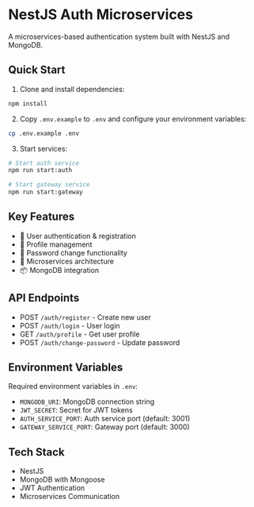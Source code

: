 # NestJS Auth Microservices

A microservices-based authentication system built with NestJS and MongoDB.

## Quick Start

1. Clone and install dependencies:
```bash
npm install
```

2. Copy `.env.example` to `.env` and configure your environment variables:
```bash
cp .env.example .env
```

3. Start services:
```bash
# Start auth service
npm run start:auth

# Start gateway service
npm run start:gateway
```

## Key Features

- 🔐 User authentication & registration
- 👤 Profile management
- 🔄 Password change functionality
- 🎯 Microservices architecture
- 📦 MongoDB integration

## API Endpoints

- POST `/auth/register` - Create new user
- POST `/auth/login` - User login
- GET `/auth/profile` - Get user profile
- POST `/auth/change-password` - Update password

## Environment Variables

Required environment variables in `.env`:
- `MONGODB_URI`: MongoDB connection string
- `JWT_SECRET`: Secret for JWT tokens
- `AUTH_SERVICE_PORT`: Auth service port (default: 3001)
- `GATEWAY_SERVICE_PORT`: Gateway port (default: 3000)

## Tech Stack

- NestJS
- MongoDB with Mongoose
- JWT Authentication
- Microservices Communication
